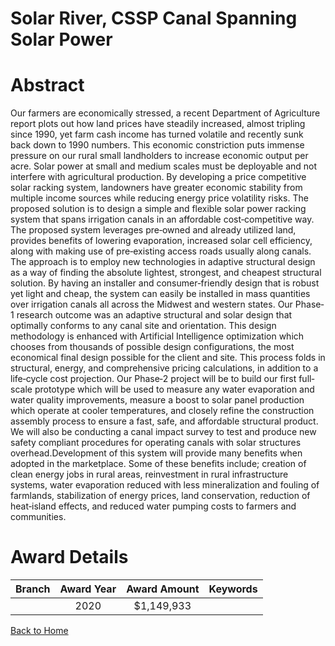 
Solar River, CSSP Canal Spanning Solar Power
============================================

# Abstract


Our farmers are economically stressed, a recent Department of Agriculture report plots out how land prices have steadily increased, almost tripling since 1990, yet farm cash income has turned volatile and recently sunk back down to 1990 numbers. This economic constriction puts immense pressure on our rural small landholders to increase economic output per acre. Solar power at small and medium scales must be deployable and not interfere with agricultural production. By developing a price competitive solar racking system, landowners have greater economic stability from multiple income sources while reducing energy price volatility risks. The proposed solution is to design a simple and flexible solar power racking system that spans irrigation canals in an affordable cost‐competitive way. The proposed system leverages pre‐owned and already utilized land, provides benefits of lowering evaporation, increased solar cell efficiency, along with making use of pre‐existing access roads usually along canals. The approach is to employ new technologies in adaptive structural design as a way of finding the absolute lightest, strongest, and cheapest structural solution. By having an installer and consumer‐friendly design that is robust yet light and cheap, the system can easily be installed in mass quantities over irrigation canals all across the Midwest and western states. Our Phase‐1 research outcome was an adaptive structural and solar design that optimally conforms to any canal site and orientation. This design methodology is enhanced with Artificial Intelligence optimization which chooses from thousands of possible design configurations, the most economical final design possible for the client and site. This process folds in structural, energy, and comprehensive pricing calculations, in addition to a life‐cycle cost projection. Our Phase‐2 project will be to build our first full‐scale prototype which will be used to measure any water evaporation and water quality improvements, measure a boost to solar panel production which operate at cooler temperatures, and closely refine the construction assembly process to ensure a fast, safe, and affordable structural product. We will also be conducting a canal impact survey to test and produce new safety compliant procedures for operating canals with solar structures overhead.Development of this system will provide many benefits when adopted in the marketplace. Some of these benefits include; creation of clean energy jobs in rural areas, reinvestment in rural infrastructure systems, water evaporation reduced with less mineralization and fouling of farmlands, stabilization of energy prices, land conservation, reduction of heat‐island effects, and reduced water pumping costs to farmers and communities.  

# Award Details

|Branch|Award Year|Award Amount|Keywords|
| :---: | :---: | :---: | :---: |
||2020|$1,149,933||
  
  


[Back to Home](https://github.com/chrischow/dod_sbir_awards/JT/#39)